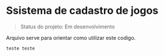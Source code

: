 <h1>Ssistema de cadastro de jogos</h1>

> Status do projeto: Em desenvolvimento

Arquivo serve para orientar como utilizar este codigo.
```
teste teste
````
